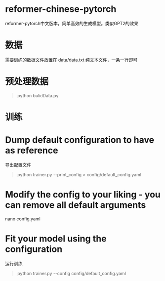 # reformer-chinese-pytorch
reformer-pytorch中文版本，简单高效的生成模型。类似GPT2的效果


# 数据

需要训练的数据文件放置在 data/data.txt
纯文本文件，一条一行即可

# 预处理数据

> python bulidData.py


# 训练

# Dump default configuration to have as reference
导出配置文件

> python trainer.py  --print_config > config/default_config.yaml

# Modify the config to your liking - you can remove all default arguments

nano config.yaml
# Fit your model using the configuration
运行训练

> python trainer.py --config  config/default_config.yaml
